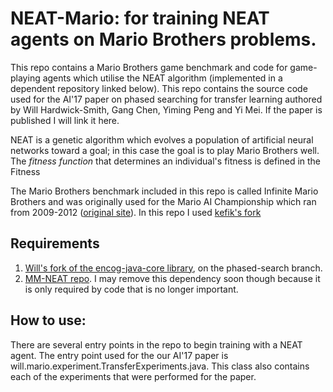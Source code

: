# NEAT-Mario: for training NEAT agents on Mario Brothers problems.

This repo contains a Mario Brothers game benchmark and code for game-playing agents which utilise the NEAT algorithm (implemented in a dependent repository linked below). This repo contains the source code used for the AI'17 paper on phased searching for transfer learning authored by Will Hardwick-Smith, Gang Chen, Yiming Peng and Yi Mei. If the paper is published I will link it here.

NEAT is a genetic algorithm which evolves a population of artificial neural networks toward a goal; in this case the goal is to play Mario Brothers well. The *fitness function* that determines an individual's fitness is defined in the Fitness

The Mario Brothers benchmark included in this repo is called Infinite Mario Brothers and was originally used for the Mario AI Championship which ran from 2009-2012 ([original site](http://julian.togelius.com/mariocompetition2009/)). In this repo I used [kefik's fork](https://github.com/kefik/MarioAI) 

## Requirements
1. [Will's fork of the encog-java-core library](https://github.com/willhs/encog-java-core), on the phased-search branch. 
2. [MM-NEAT repo](https://github.com/schrum2/MM-NEATv2). I may remove this dependency soon though because it is only required by code that is no longer important. 

## How to use:
There are several entry points in the repo to begin training with a NEAT agent. The entry point used for the our AI'17 paper is will.mario.experiment.TransferExperiments.java. This class also contains each of the experiments that were performed for the paper.
